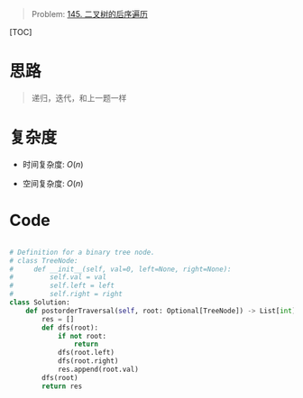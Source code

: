 > Problem: [145. 二叉树的后序遍历](https://leetcode.cn/problems/binary-tree-postorder-traversal/description/)

[TOC]

# 思路

> 递归，迭代，和上一题一样

# 复杂度

- 时间复杂度: $O(n)$

- 空间复杂度: $O(n)$

# Code

```Python []

# Definition for a binary tree node.
# class TreeNode:
#     def __init__(self, val=0, left=None, right=None):
#         self.val = val
#         self.left = left
#         self.right = right
class Solution:
    def postorderTraversal(self, root: Optional[TreeNode]) -> List[int]:
        res = []
        def dfs(root):
            if not root:
                return
            dfs(root.left)
            dfs(root.right)
            res.append(root.val)
        dfs(root)
        return res

```
